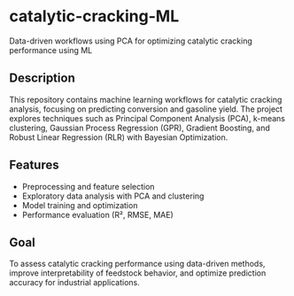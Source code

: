 # catalytic-cracking-ML
Data-driven workflows using PCA for optimizing catalytic cracking performance using ML

## Description 
This repository contains machine learning workflows for catalytic cracking analysis, 
focusing on predicting conversion and gasoline yield. The project explores techniques 
such as Principal Component Analysis (PCA), k-means clustering, Gaussian Process 
Regression (GPR), Gradient Boosting, and Robust Linear Regression (RLR) with 
Bayesian Optimization.  

## Features
- Preprocessing and feature selection
- Exploratory data analysis with PCA and clustering
- Model training and optimization
- Performance evaluation (R², RMSE, MAE)

## Goal
To assess catalytic cracking performance using data-driven methods, improve interpretability 
of feedstock behavior, and optimize prediction accuracy for industrial applications.
